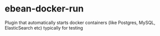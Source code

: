 # ebean-docker-run
Plugin that automatically starts docker containers (like Postgres, MySQL, ElasticSearch etc) typically for testing
